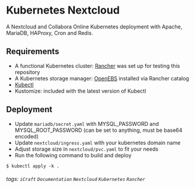 # Kubernetes Nextcloud
A Nextcloud and Collabora Online Kubernetes deployment with Apache, MariaDB, HAProxy, Cron and Redis.

## Requirements
* A functional Kubernetes cluster: [Rancher](https://rancher.com/) was set up for testing this repository
* A Kubernetes storage manager: [OpenEBS](https://openebs.io/) installed via Rancher catalog
* [Kubectl](https://kubernetes.io/docs/tasks/tools/install-kubectl/)
* Kustomize: included with the latest version of Kubectl

## Deployment
* Update `mariadb/secret.yaml` with MYSQL_PASSWORD and MYSQL_ROOT_PASSWORD (can be set to anything, must be base64 encoded) 
* Update `nextcloud/ingress.yaml` with your kubernetes domain name
* Adjust storage size in `nextcloud/pvc.yaml` to fit your needs
* Run the following command to build and deploy
```shell=
$ kubectl apply -k .
```

###### tags: `iCraft` `Documentation` `Nextcloud` `Kubernetes` `Rancher`